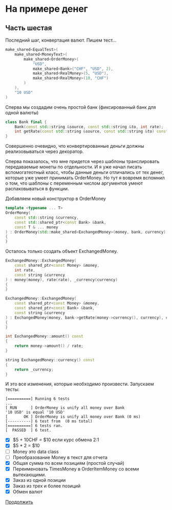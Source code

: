 # На примере денег

## Часть шестая

Последний шаг, конвертация валют.
Пишем тест...

```c++
make_shared<EqualTest>(
	make_shared<MoneyText>(
		make_shared<OrderMoney>(
			"USD",
			make_shared<Bank>("CHF", "USD", 2),
			make_shared<RealMoney>(5, "USD"),
			make_shared<RealMoney>(10, "CHF")
		)
	),
	"10 USD"
)
```

Сперва мы создадим очень простой банк (фиксированный банк для одной валюты)
```c++
class Bank final {
	Bank(const std::string &source, const std::string &to, int rate);
	int getRate(const std::string &source, const std::string &to) const;
}
```

Cовершенно очевидно, что конвертированные деньги должны реализовываться через декоратор.

Сперва показалось, что мне придется через шаблоны транслировать передаваемые монеты по отдельности.
И я уже начал писать вспомогатеотный класс, чтобы данные деньги отличались от тех денег, которые уже умеет принимать OrderMoney.
Но тут я вовремя вспомнил о том, что шаблоны с переменным числом аргументов умеют распаковываться в функции.

Добавляем новый конструктор в OrderMoney

```c++
template <typename ... T>
OrderMoney(
	const std::string &currency,
	const std::shared_ptr<const Bank> &bank,
	const T & ... money
) : OrderMoney(std::make_shared<ExchangedMoney>(money, bank, currency)...)
{
}
```

Осталось только создать объект ExchangedMoney.
```c++
ExchangedMoney::ExchangedMoney(
	const shared_ptr<const Money> &money,
	int rate,
	const string &currency
) : money(money), rate(rate), _currency(currency)
{
}

ExchangedMoney::ExchangedMoney(
	const shared_ptr<const Money> &money,
	const shared_ptr<const Bank> &bank,
	const string &currency
) : ExchangedMoney(money, bank->getRate(money->currency(), currency), currency)
{
}

int ExchangedMoney::amount() const
{
	return money->amount() / rate;
}

string ExchangedMoney::currency() const
{
	return _currency;
}
```

И это все изменения, которые необходимо произвести.
Запускаем тесты:
```
[==========] Running 6 tests
...
[ RUN      ] OrderMoney is unify all money over Bank
'10 USD' is equal '10 USD'
[       OK ] OrderMoney is unify all money over Bank (0 ms)
[----------] 6 test from  (0 ms total)
[==========] 6 tests ran.
[  PASSED  ] 6 test.
```

- [x] $5 + 10CHF = $10 если курс обмена 2:1
- [x] $5 * 2 = $10
- [ ] Money это data class
- [ ] Преобразование Money в текст для отчета
- [x] Общая сумма по всем позициям (простой случай)
- [x] Переименовать TimesMoney в OrderItemMoney со всеми вытекающими.
- [x] Заказ из одной позиции
- [x] Заказ из трех и более позиций
- [x] Обмен валют

[Продолжить](TUTORIAL7.ru.md)
